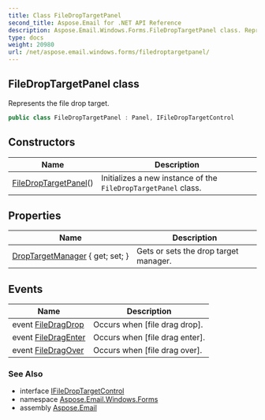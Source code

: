```yaml
---
title: Class FileDropTargetPanel
second_title: Aspose.Email for .NET API Reference
description: Aspose.Email.Windows.Forms.FileDropTargetPanel class. Represents the file drop target
type: docs
weight: 20980
url: /net/aspose.email.windows.forms/filedroptargetpanel/
---
```

## FileDropTargetPanel class

Represents the file drop target.

```csharp
public class FileDropTargetPanel : Panel, IFileDropTargetControl
```

## Constructors

| Name | Description |
| --- | --- |
| [FileDropTargetPanel](filedroptargetpanel/)() | Initializes a new instance of the `FileDropTargetPanel` class. |

## Properties

| Name | Description |
| --- | --- |
| [DropTargetManager](../../aspose.email.windows.forms/filedroptargetpanel/droptargetmanager/) { get; set; } | Gets or sets the drop target manager. |

## Events

| Name | Description |
| --- | --- |
| event [FileDragDrop](../../aspose.email.windows.forms/filedroptargetpanel/filedragdrop/) | Occurs when [file drag drop]. |
| event [FileDragEnter](../../aspose.email.windows.forms/filedroptargetpanel/filedragenter/) | Occurs when [file drag enter]. |
| event [FileDragOver](../../aspose.email.windows.forms/filedroptargetpanel/filedragover/) | Occurs when [file drag over]. |

### See Also

* interface [IFileDropTargetControl](../ifiledroptargetcontrol/)
* namespace [Aspose.Email.Windows.Forms](../../aspose.email.windows.forms/)
* assembly [Aspose.Email](../../)


